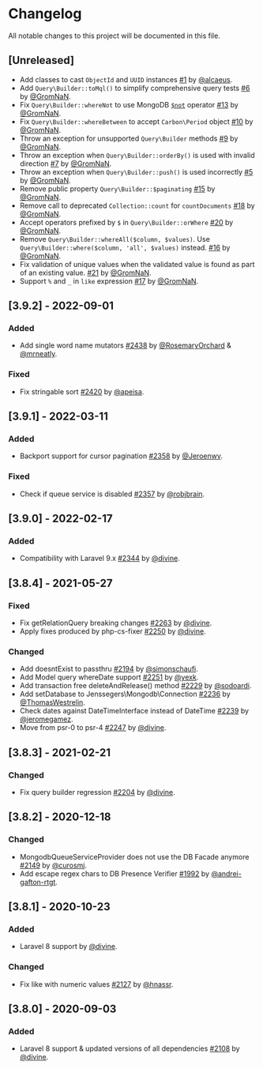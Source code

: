 # Changelog
All notable changes to this project will be documented in this file.

## [Unreleased]

- Add classes to cast `ObjectId` and `UUID` instances [#1](https://github.com/GromNaN/laravel-mongodb-private/pull/1) by [@alcaeus](https://github.com/alcaeus).
- Add `Query\Builder::toMql()` to simplify comprehensive query tests [#6](https://github.com/GromNaN/laravel-mongodb-private/pull/6) by [@GromNaN](https://github.com/GromNaN).
- Fix `Query\Builder::whereNot` to use MongoDB [`$not`](https://www.mongodb.com/docs/manual/reference/operator/query/not/) operator [#13](https://github.com/GromNaN/laravel-mongodb-private/pull/13) by [@GromNaN](https://github.com/GromNaN).
- Fix `Query\Builder::whereBetween` to accept `Carbon\Period` object [#10](https://github.com/GromNaN/laravel-mongodb-private/pull/10) by [@GromNaN](https://github.com/GromNaN).
- Throw an exception for unsupported `Query\Builder` methods [#9](https://github.com/GromNaN/laravel-mongodb-private/pull/9) by [@GromNaN](https://github.com/GromNaN).
- Throw an exception when `Query\Builder::orderBy()` is used with invalid direction [#7](https://github.com/GromNaN/laravel-mongodb-private/pull/7) by [@GromNaN](https://github.com/GromNaN).
- Throw an exception when `Query\Builder::push()` is used incorrectly [#5](https://github.com/GromNaN/laravel-mongodb-private/pull/5) by [@GromNaN](https://github.com/GromNaN).
- Remove public property `Query\Builder::$paginating` [#15](https://github.com/GromNaN/laravel-mongodb-private/pull/15) by [@GromNaN](https://github.com/GromNaN).
- Remove call to deprecated `Collection::count` for `countDocuments` [#18](https://github.com/GromNaN/laravel-mongodb-private/pull/18) by [@GromNaN](https://github.com/GromNaN).
- Accept operators prefixed by `$` in `Query\Builder::orWhere` [#20](https://github.com/GromNaN/laravel-mongodb-private/pull/20) by [@GromNaN](https://github.com/GromNaN).
- Remove `Query\Builder::whereAll($column, $values)`. Use `Query\Builder::where($column, 'all', $values)` instead. [#16](https://github.com/GromNaN/laravel-mongodb-private/pull/16) by [@GromNaN](https://github.com/GromNaN).
- Fix validation of unique values when the validated value is found as part of an existing value. [#21](https://github.com/GromNaN/laravel-mongodb-private/pull/21) by [@GromNaN](https://github.com/GromNaN).
- Support `%` and `_` in `like` expression [#17](https://github.com/GromNaN/laravel-mongodb-private/pull/17) by [@GromNaN](https://github.com/GromNaN).

## [3.9.2] - 2022-09-01

### Added
- Add single word name mutators [#2438](https://github.com/jenssegers/laravel-mongodb/pull/2438) by [@RosemaryOrchard](https://github.com/RosemaryOrchard) & [@mrneatly](https://github.com/mrneatly).

### Fixed
- Fix stringable sort [#2420](https://github.com/jenssegers/laravel-mongodb/pull/2420) by [@apeisa](https://github.com/apeisa).

## [3.9.1] - 2022-03-11

### Added
- Backport support for cursor pagination [#2358](https://github.com/jenssegers/laravel-mongodb/pull/2358) by [@Jeroenwv](https://github.com/Jeroenwv).

### Fixed
- Check if queue service is disabled [#2357](https://github.com/jenssegers/laravel-mongodb/pull/2357) by [@robjbrain](https://github.com/robjbrain).

## [3.9.0] - 2022-02-17

### Added
- Compatibility with Laravel 9.x [#2344](https://github.com/jenssegers/laravel-mongodb/pull/2344) by [@divine](https://github.com/divine).

## [3.8.4] - 2021-05-27

### Fixed
- Fix getRelationQuery breaking changes [#2263](https://github.com/jenssegers/laravel-mongodb/pull/2263) by [@divine](https://github.com/divine).
- Apply fixes produced by php-cs-fixer [#2250](https://github.com/jenssegers/laravel-mongodb/pull/2250) by [@divine](https://github.com/divine).

### Changed
- Add doesntExist to passthru [#2194](https://github.com/jenssegers/laravel-mongodb/pull/2194) by [@simonschaufi](https://github.com/simonschaufi).
- Add Model query whereDate support [#2251](https://github.com/jenssegers/laravel-mongodb/pull/2251) by [@yexk](https://github.com/yexk).
- Add transaction free deleteAndRelease() method [#2229](https://github.com/jenssegers/laravel-mongodb/pull/2229) by [@sodoardi](https://github.com/sodoardi).
- Add setDatabase to Jenssegers\Mongodb\Connection [#2236](https://github.com/jenssegers/laravel-mongodb/pull/2236) by [@ThomasWestrelin](https://github.com/ThomasWestrelin).
- Check dates against DateTimeInterface instead of DateTime [#2239](https://github.com/jenssegers/laravel-mongodb/pull/2239) by [@jeromegamez](https://github.com/jeromegamez).
- Move from psr-0 to psr-4 [#2247](https://github.com/jenssegers/laravel-mongodb/pull/2247) by [@divine](https://github.com/divine).

## [3.8.3] - 2021-02-21

### Changed
- Fix query builder regression [#2204](https://github.com/jenssegers/laravel-mongodb/pull/2204) by [@divine](https://github.com/divine).

## [3.8.2] - 2020-12-18

### Changed
- MongodbQueueServiceProvider does not use the DB Facade anymore [#2149](https://github.com/jenssegers/laravel-mongodb/pull/2149) by [@curosmj](https://github.com/curosmj).
- Add escape regex chars to DB Presence Verifier [#1992](https://github.com/jenssegers/laravel-mongodb/pull/1992) by [@andrei-gafton-rtgt](https://github.com/andrei-gafton-rtgt).

## [3.8.1] - 2020-10-23

### Added
- Laravel 8 support by [@divine](https://github.com/divine).

### Changed
- Fix like with numeric values [#2127](https://github.com/jenssegers/laravel-mongodb/pull/2127) by [@hnassr](https://github.com/hnassr).

## [3.8.0] - 2020-09-03

### Added
- Laravel 8 support & updated versions of all dependencies [#2108](https://github.com/jenssegers/laravel-mongodb/pull/2108) by [@divine](https://github.com/divine).
